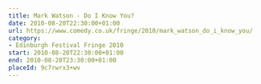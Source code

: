 ```yaml
---
title: Mark Watson - Do I Know You?
date: 2010-08-20T22:30:00+01:00
url: https://www.comedy.co.uk/fringe/2010/mark_watson_do_i_know_you/
category:
- Edinburgh Festival Fringe 2010
start: 2010-08-20T22:30:00+01:00
end: 2010-08-20T23:30:00+01:00
placeId: 9c7rwrx3+wv
---
```

